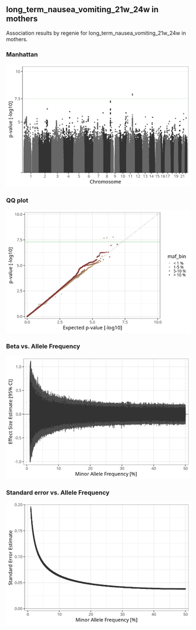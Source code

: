 ## long_term_nausea_vomiting_21w_24w in mothers
Association results by regenie for long_term_nausea_vomiting_21w_24w in mothers.
### Manhattan
![](figures/pop_mothers_pheno_long_term_nausea_vomiting_21w_24w_mh.png)
### QQ plot
![](figures/pop_mothers_pheno_long_term_nausea_vomiting_21w_24w_qq.png)
### Beta vs. Allele Frequency
![](figures/pop_mothers_pheno_long_term_nausea_vomiting_21w_24w_beta_af.png)
### Standard error vs. Allele Frequency
![](figures/pop_mothers_pheno_long_term_nausea_vomiting_21w_24w_se_af.png)
